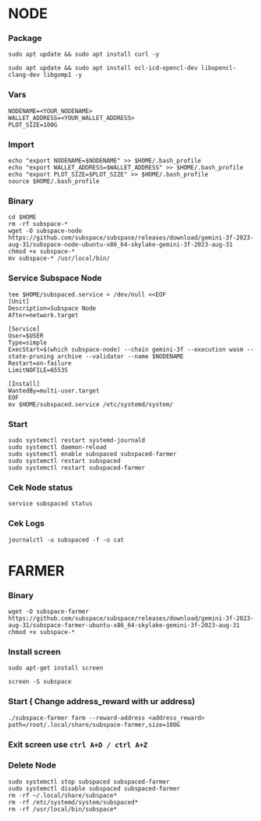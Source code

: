 # NODE
### Package
```
sudo apt update && sudo apt install curl -y
```
```
sudo apt update && sudo apt install ocl-icd-opencl-dev libopencl-clang-dev libgomp1 -y
```
### Vars
```
NODENAME=<YOUR_NODENAME>
WALLET_ADDRESS=<YOUR_WALLET_ADDRESS>
PLOT_SIZE=100G
```
### Import
```
echo "export NODENAME=$NODENAME" >> $HOME/.bash_profile
echo "export WALLET_ADDRESS=$WALLET_ADDRESS" >> $HOME/.bash_profile
echo "export PLOT_SIZE=$PLOT_SIZE" >> $HOME/.bash_profile
source $HOME/.bash_profile
```
### Binary
```
cd $HOME
rm -rf subspace-*
wget -O subspace-node https://github.com/subspace/subspace/releases/download/gemini-3f-2023-aug-31/subspace-node-ubuntu-x86_64-skylake-gemini-3f-2023-aug-31
chmod +x subspace-*
mv subspace-* /usr/local/bin/
```

### Service Subspace Node
 ```
tee $HOME/subspaced.service > /dev/null <<EOF
[Unit]
Description=Subspace Node
After=network.target

[Service]
User=$USER
Type=simple
ExecStart=$(which subspace-node) --chain gemini-3f --execution wasm --state-pruning archive --validator --name $NODENAME
Restart=on-failure
LimitNOFILE=65535

[Install]
WantedBy=multi-user.target
EOF
mv $HOME/subspaced.service /etc/systemd/system/
```

### Start
```
sudo systemctl restart systemd-journald
sudo systemctl daemon-reload
sudo systemctl enable subspaced subspaced-farmer
sudo systemctl restart subspaced
sudo systemctl restart subspaced-farmer
```
### Cek Node status
```
service subspaced status
```
### Cek Logs
```
journalctl -u subspaced -f -o cat
```
# FARMER

### Binary
```
wget -O subspace-farmer https://github.com/subspace/subspace/releases/download/gemini-3f-2023-aug-31/subspace-farmer-ubuntu-x86_64-skylake-gemini-3f-2023-aug-31
chmod +x subspace-*
```
### Install screen
```
sudo apt-get install screen
```
```
screen -S subspace
```
### Start ( Change address_reward with ur address)
```
./subspace-farmer farm --reward-address <address_reward> path=/root/.local/share/subspace-farmer,size=100G
```
### Exit screen use `ctrl A+D / ctrl A+Z`

### Delete Node
```
sudo systemctl stop subspaced subspaced-farmer
sudo systemctl disable subspaced subspaced-farmer
rm -rf ~/.local/share/subspace*
rm -rf /etc/systemd/system/subspaced*
rm -rf /usr/local/bin/subspace*
```


